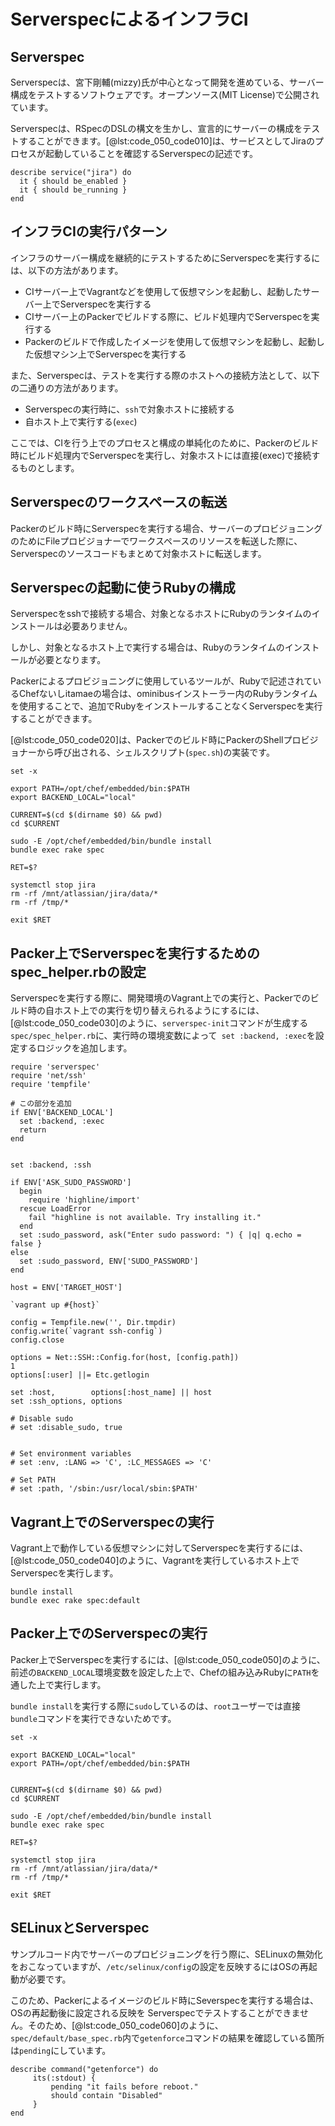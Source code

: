 # ServerspecによるインフラCI

## Serverspec

Serverspecは、宮下剛輔(mizzy)氏が中心となって開発を進めている、サーバー構成をテストするソフトウェアです。オープンソース(MIT License)で公開されています。

Serverspecは、RSpecのDSLの構文を生かし、宣言的にサーバーの構成をテストすることができます。[@lst:code_050_code010]は、サービスとしてJiraのプロセスが起動していることを確認するServerspecの記述です。

```{#lst:code_050_code010 caption="Serverspec"}
describe service("jira") do
  it { should be_enabled }
  it { should be_running }
end
```

## インフラCIの実行パターン

インフラのサーバー構成を継続的にテストするためにServerspecを実行するには、以下の方法があります。

- CIサーバー上でVagrantなどを使用して仮想マシンを起動し、起動したサーバー上でServerspecを実行する
- CIサーバー上のPackerでビルドする際に、ビルド処理内でServerspecを実行する
- Packerのビルドで作成したイメージを使用して仮想マシンを起動し、起動した仮想マシン上でServerspecを実行する

また、Serverspecは、テストを実行する際のホストへの接続方法として、以下の二通りの方法があります。

- Serverspecの実行時に、`ssh`で対象ホストに接続する
- 自ホスト上で実行する(`exec`)

ここでは、CIを行う上でのプロセスと構成の単純化のために、Packerのビルド時にビルド処理内でServerspecを実行し、対象ホストには直接(exec)で接続するものとします。

## Serverspecのワークスペースの転送

Packerのビルド時にServerspecを実行する場合、サーバーのプロビジョニングのためにFileプロビジョナーでワークスペースのリソースを転送した際に、Serverspecのソースコードもまとめて対象ホストに転送します。

## Serverspecの起動に使うRubyの構成

Serverspecをsshで接続する場合、対象となるホストにRubyのランタイムのインストールは必要ありません。

しかし、対象となるホスト上で実行する場合は、Rubyのランタイムのインストールが必要となります。

Packerによるプロビジョニングに使用しているツールが、Rubyで記述されているChefないしitamaeの場合は、ominibusインストーラー内のRubyランタイムを使用することで、追加でRubyをインストールすることなくServerspecを実行することができます。

[@lst:code_050_code020]は、Packerでのビルド時にPackerのShellプロビジョナーから呼び出される、シェルスクリプト(`spec.sh`)の実装です。

```{#lst:code_050_code020 caption="spec.sh"}
set -x

export PATH=/opt/chef/embedded/bin:$PATH
export BACKEND_LOCAL="local"

CURRENT=$(cd $(dirname $0) && pwd)
cd $CURRENT

sudo -E /opt/chef/embedded/bin/bundle install
bundle exec rake spec

RET=$?

systemctl stop jira
rm -rf /mnt/atlassian/jira/data/*
rm -rf /tmp/*

exit $RET
```

## Packer上でServerspecを実行するためのspec_helper.rbの設定

Serverspecを実行する際に、開発環境のVagrant上での実行と、Packerでのビルド時の自ホスト上での実行を切り替えられるようにするには、[@lst:code_050_code030]のように、`serverspec-init`コマンドが生成する`spec/spec_helper.rb`に、実行時の環境変数によって` set :backend, :exec`を設定するロジックを追加します。

```{#lst:code_050_code030 caption="spec_helper.rb"}
require 'serverspec'
require 'net/ssh'
require 'tempfile'

# この部分を追加
if ENV['BACKEND_LOCAL']
  set :backend, :exec
  return
end


set :backend, :ssh

if ENV['ASK_SUDO_PASSWORD']
  begin
    require 'highline/import'
  rescue LoadError
    fail "highline is not available. Try installing it."
  end
  set :sudo_password, ask("Enter sudo password: ") { |q| q.echo = false }
else
  set :sudo_password, ENV['SUDO_PASSWORD']
end

host = ENV['TARGET_HOST']

`vagrant up #{host}`

config = Tempfile.new('', Dir.tmpdir)
config.write(`vagrant ssh-config`)
config.close

options = Net::SSH::Config.for(host, [config.path])
1
options[:user] ||= Etc.getlogin

set :host,        options[:host_name] || host
set :ssh_options, options

# Disable sudo
# set :disable_sudo, true


# Set environment variables
# set :env, :LANG => 'C', :LC_MESSAGES => 'C'

# Set PATH
# set :path, '/sbin:/usr/local/sbin:$PATH'
```


## Vagrant上でのServerspecの実行

Vagrant上で動作している仮想マシンに対してServerspecを実行するには、
[@lst:code_050_code040]のように、Vagrantを実行しているホスト上でServerspecを実行します。


```{#lst:code_050_code040 caption="ホスト上でのServerspecの実行(ホスト上)"}
bundle install
bundle exec rake spec:default
```

## Packer上でのServerspecの実行

Packer上でServerspecを実行するには、[@lst:code_050_code050]のように、前述の`BACKEND_LOCAL`環境変数を設定した上で、Chefの組み込みRubyに`PATH`を通した上で実行します。

`bundle install`を実行する際に`sudo`しているのは、`root`ユーザーでは直接`bundle`コマンドを実行できないためです。

```{#lst:code_050_code050 caption="Packer上でのServerspecの実行"}
set -x

export BACKEND_LOCAL="local"
export PATH=/opt/chef/embedded/bin:$PATH


CURRENT=$(cd $(dirname $0) && pwd)
cd $CURRENT

sudo -E /opt/chef/embedded/bin/bundle install
bundle exec rake spec

RET=$?

systemctl stop jira
rm -rf /mnt/atlassian/jira/data/*
rm -rf /tmp/*

exit $RET
```

## SELinuxとServerspec

サンプルコード内でサーバーのプロビジョニングを行う際に、SELinuxの無効化をおこなっていますが、`/etc/selinux/config`の設定を反映するにはOSの再起動が必要です。

このため、Packerによるイメージのビルド時にSeverspecを実行する場合は、OSの再起動後に設定される反映を
Serverspecでテストすることができません。そのため、[@lst:code_050_code060]のように、`spec/default/base_spec.rb`内で`getenforce`コマンドの結果を確認している箇所は`pending`にしています。

```{#lst:code_050_code060 caption="base_spec.rb"}
describe command("getenforce") do
     its(:stdout) {
         pending "it fails before reboot."
         should contain "Disabled" 
     }
end
```

